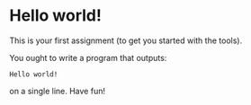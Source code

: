 # Hello world!

This is your first assignment (to get you started with the tools).

You ought to write a program that outputs:

```
Hello world!
```

on a single line. Have fun!
